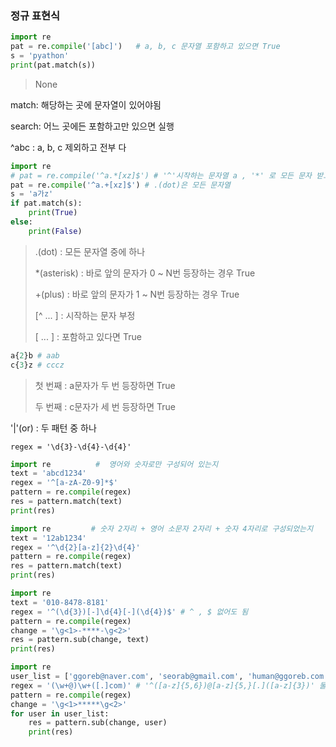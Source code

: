 ### 정규 표현식

```python
import re
pat = re.compile('[abc]')	# a, b, c 문자열 포함하고 있으면 True
s = 'pyathon'
print(pat.match(s))
```

> None

match: 해당하는 곳에 문자열이 있어야됨

search: 어느 곳에든 포함하고만 있으면 실행

^abc : a, b, c 제외하고 전부 다

```python
import re
# pat = re.compile('^a.*[xz]$') # '^'시작하는 문자열 a , '*' 로 모든 문자 받고 x or z 로 끝나면 True
pat = re.compile('^a.+[xz]$') # .(dot)은 모든 문자열
s = 'a가z'
if pat.match(s):
    print(True)
else:
    print(False)
```

> .(dot) : 모든 문자열 중에 하나
>
> *(asterisk) : 바로 앞의 문자가 0 ~ N번 등장하는 경우 True
>
> +(plus) : 바로 앞의 문자가 1 ~ N번 등장하는 경우 True
>
> [^ ... ] : 시작하는 문자 부정
>
> [ ... ] : 포함하고 있다면 True

```python
a{2}b # aab
c{3}z # cccz
```

> 첫 번째 : a문자가 두 번 등장하면 True
>
> 두 번째 : c문자가 세 번 등장하면 True

'|'(or) : 두 패턴 중 하나

```
regex = '\d{3}-\d{4}-\d{4}'
```

```python
import re          #  영어와 숫자로만 구성되어 있는지
text = 'abcd1234'
regex = '^[a-zA-Z0-9]*$'
pattern = re.compile(regex)
res = pattern.match(text)
print(res)

```

```python
import re         # 숫자 2자리 + 영어 소문자 2자리 + 숫자 4자리로 구성되었는지 
text = '12ab1234'
regex = '^\d{2}[a-z]{2}\d{4}'
pattern = re.compile(regex)
res = pattern.match(text)
print(res)

```

```python
import re
text = '010-8478-8181'
regex = '^(\d{3})[-]\d{4}[-](\d{4})$' # ^ , $ 없어도 됨
pattern = re.compile(regex)
change = '\g<1>-****-\g<2>'
res = pattern.sub(change, text)
print(res)
```

```python
import re
user_list = ['ggoreb@naver.com', 'seorab@gmail.com', 'human@ggoreb.com']
regex = '(\w+@)\w+([.]com)' # '^([a-z]{5,6})@[a-z]{5,}[.]([a-z]{3})' 둘 다 가능.
pattern = re.compile(regex)
change = '\g<1>*****\g<2>'
for user in user_list:
    res = pattern.sub(change, user)
    print(res)
```



